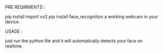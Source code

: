 PRE REQIRMENTS :

pip install import cv2
pip install face_recognition
a working webcam in your device.


USAGE : 

just run the python file and it will automatically detects your face on realtime.
